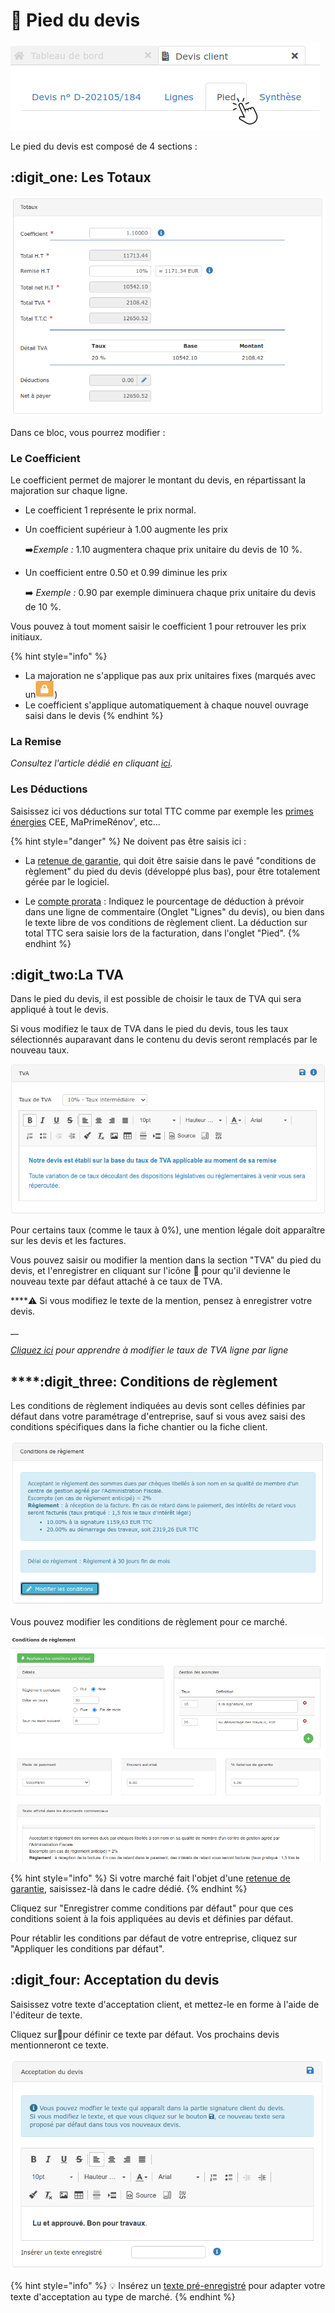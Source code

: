 # 📎 Pied du devis

![](../../../.gitbook/assets/screenshot-107-.png)

Le pied du devis est composé de 4 sections :

## :digit_one: Les Totaux

![](../../../.gitbook/assets/screenshot-44-.png)

Dans ce bloc, vous pourrez modifier : 

### Le Coefficient

Le coefficient permet de majorer le montant du devis, en répartissant la majoration sur chaque ligne.

* Le coefficient 1 représente le prix normal.
*   Un coefficient supérieur à 1.00  augmente les prix

    :arrow_right:_Exemple :_ 1.10 augmentera chaque prix unitaire du devis de 10 %.
*   Un coefficient entre 0.50 et 0.99 diminue les prix

    :arrow_right: _Exemple :_ 0.90 par exemple diminuera chaque prix unitaire du devis de 10 %.

Vous pouvez à tout moment saisir le coefficient 1 pour retrouver les prix initiaux.

{% hint style="info" %}
* La majoration ne s'applique pas aux prix unitaires fixes (marqués avec un![](../../../.gitbook/assets/screenshot-40-.png))
* Le coefficient s'applique automatiquement à chaque nouvel ouvrage saisi dans le devis
{% endhint %}

### La Remise

_Consultez l'article dédié en cliquant _[_ici_](remise.md)_._

### Les Déductions

Saisissez ici vos déductions sur total TTC comme par exemple les [primes énergies](deductions-complementaires/autres-deductions.md) CEE, MaPrimeRénov', etc...

{% hint style="danger" %}
Ne doivent pas être saisis ici :

*   La [retenue de garantie](deductions-complementaires/retenue-de-garantie.md), qui doit être saisie dans le pavé "conditions de règlement" du pied du devis (développé plus bas), pour être totalement gérée par le logiciel.


* Le [compte prorata](deductions-complementaires/le-compte-prorata.md) : Indiquez le pourcentage de déduction à prévoir dans une ligne de commentaire (Onglet "Lignes" du devis), ou bien dans le texte libre de vos conditions de règlement client. La déduction sur total TTC sera saisie lors de la facturation, dans l'onglet "Pied".
{% endhint %}

## :digit_two:La TVA

Dans le pied du devis, il est possible de choisir le taux de TVA qui sera appliqué à tout le devis.

Si vous modifiez le taux de TVA dans le pied du devis, tous les taux sélectionnés auparavant dans le contenu du devis seront remplacés par le nouveau taux.

![](../../../.gitbook/assets/screenshot-43-.png)

Pour certains taux (comme le taux à 0%), une mention légale doit apparaître sur les devis et les factures.

Vous pouvez saisir ou modifier la mention dans la section "TVA" du pied du devis, et l'enregistrer en cliquant sur l'icône :floppy_disk: pour qu'il devienne le nouveau texte par défaut attaché à ce taux de TVA.

****:warning: Si vous modifiez le texte de la mention, pensez à enregistrer votre devis.

__

__[_Cliquez ici_](tva-multiple.md)_ pour apprendre à modifier le taux de TVA ligne par ligne_

## ****:digit_three: **Conditions de règlement**

Les conditions de règlement indiquées au devis sont celles définies par défaut dans votre paramétrage d'entreprise, sauf si vous avez saisi des conditions spécifiques dans la fiche chantier ou la fiche client.

![](../../../.gitbook/assets/screenshot-42-.png)

Vous pouvez modifier les conditions de règlement pour ce marché.

![](../../../.gitbook/assets/screenshot-143-.png)

{% hint style="info" %}
Si votre marché fait l'objet d'une [retenue de garantie](deductions-complementaires/retenue-de-garantie.md), saisissez-là dans le cadre dédié.
{% endhint %}

Cliquez sur "Enregistrer comme conditions par défaut" pour que ces conditions soient à la fois appliquées au devis et définies par défaut.

Pour rétablir les conditions par défaut de votre entreprise, cliquez sur "Appliquer les conditions par défaut".



## :digit_four: Acceptation du devis

Saisissez votre texte d'acceptation client, et mettez-le en forme à l'aide de l'éditeur de texte.

Cliquez sur:floppy_disk:pour définir ce texte par défaut. Vos prochains devis mentionneront ce texte.

![](../../../.gitbook/assets/screenshot-41-.png)

{% hint style="info" %}
:bulb: Insérez un [texte pré-enregistré](../../../les-plus-du-logiciel/bibliotheque-de-textes.md) pour adapter votre texte d'acceptation au type de marché.
{% endhint %}
